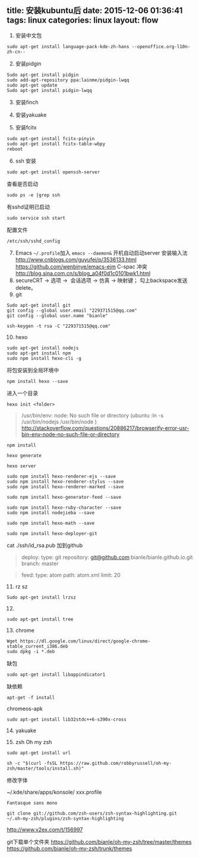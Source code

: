 title: 安装kubuntu后
date: 2015-12-06 01:36:41
tags: linux
categories: linux
layout: flow
---


1. 安装中文包
```
sudo apt-get install language-pack-kde-zh-hans --openoffice.org-l10n-zh-cn--
```

2. 安装pidgin
```
Sudo apt-get install pidgin
sudo add-apt-repository ppa:lainme/pidgin-lwqq
sudo apt-get update
Sudo apt-get install pidgin-lwqq
```

3. 安装finch

4. 安装yakuake

5. 安装fcitx
```
sudo apt-get install fcitx-pinyin
sudo apt-get install fcitx-table-wbpy
reboot
```

6. ssh
安装
```
sudo apt-get install openssh-server
```
查看是否启动
```
sudo ps -e |grep ssh
```
有sshd证明已启动
```
sudo service ssh start
```
配置文件

`/etc/ssh/sshd_config`


7. Emacs
`~/.profile`加入
`emacs --daemon&`
开机自动启动server
安装输入法
http://www.cnblogs.com/guyufei/p/3536133.html
https://github.com/wenbinye/emacs-eim
C-spac 冲突
http://blog.sina.com.cn/s/blog_a04f0d1c0101bwk1.html
8. secureCRT -> 选项 ->  会话选项 -> 仿真 -> 映射键； 勾上backspace发送delete。	
9. git
```
Sudo apt-get install git
git config --global user.email "229371515@qq.com"
git config --global user.name "bianle"
```
```
ssh-keygen -t rsa -C "229371515@qq.com"
```



10.  hexo
```
sudo apt-get install nodejs
sudo apt-get install npm
sudo npm install hexo-cli -g 
```
将包安装到全局环境中
```
npm install hexo --save
```
进入一个目录

```
hexo init <folder>
```
>/usr/bin/env: node: No such file or directory
>(ubuntu :ln -s /usr/bin/nodejs /usr/bin/node )
http://stackoverflow.com/questions/20886217/browserify-error-usr-bin-env-node-no-such-file-or-directory
```
npm install
```
```
hexo generate
```
```
hexo server
```

```
sudo npm install hexo-renderer-ejs --save
sudo npm install hexo-renderer-stylus --save
sudo npm install hexo-renderer-marked --save
```

```
sudo npm install hexo-generator-feed --save
```

```
sudo npm install hexo-ruby-character --save
sudo npm install nodejieba --save
```
```
sudo npm install hexo-math --save
```

```
sudo npm install hexo-deployer-git
```

cat ./ssh/id_rsa.pub
加到github 

>deploy:
>  type: git
>  repository: git@github.com:bianle/bianle.github.io.git
>  branch: master

>feed:
>  type: atom
>  path: atom.xml
>  limit: 20

11. rz sz
```
Sudo apt-get install lrzsz
```

12. 
```
sudo apt-get install tree
```

13.  chrome
```
Wget https://dl.google.com/linux/direct/google-chrome-stable_current_i386.deb
sudo dpkg -i *.deb 
```
缺包
```
sudo apt-get install libappindicator1
```
缺依赖
```
apt-get -f install
```

chromeos-apk
```
sudo apt-get install lib32stdc++6-s390x-cross
```


14. yakuake

15. zsh
Oh my zsh
```
sudo apt-get install url
```
```
sh -c "$(curl -fsSL https://raw.github.com/robbyrussell/oh-my-zsh/master/tools/install.sh)"
```

修改字体

~/.kde/share/apps/konsole/
xxx.profile

`Fantasque sans mono`

```
git clone git://github.com/zsh-users/zsh-syntax-highlighting.git ~/.oh-my-zsh/plugins/zsh-syntax-highlighting
```
http://www.v2ex.com/t/156997

git下载单个文件夹
https://github.com/bianle/oh-my-zsh/tree/master/themes
https://github.com/bianle/oh-my-zsh/trunk/themes

